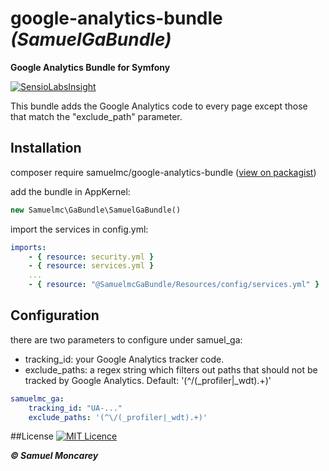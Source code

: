 # google-analytics-bundle _(SamuelGaBundle)_
__Google Analytics Bundle for Symfony__

[![SensioLabsInsight](https://insight.sensiolabs.com/projects/6fc924c2-6411-4ca0-a0d6-a994b6bc77a3/big.png)](https://insight.sensiolabs.com/projects/6fc924c2-6411-4ca0-a0d6-a994b6bc77a3)

This bundle adds the Google Analytics code to every page except those that match the "exclude_path" parameter. 

## Installation
composer require samuelmc/google-analytics-bundle ([view on packagist](https://packagist.org/packages/samuelmc/google-analytics-bundle))

add the bundle in AppKernel:
```php
new Samuelmc\GaBundle\SamuelGaBundle()
```
import the services in config.yml: 
```yaml
imports:
    - { resource: security.yml }
    - { resource: services.yml }
    ...
    - { resource: "@SamuelmcGaBundle/Resources/config/services.yml" }
```
## Configuration

there are two parameters to configure under samuel_ga:
- tracking_id: your Google Analytics tracker code.
- exclude_paths: a regex string which filters out paths that should not be tracked by Google Analytics. Default: '(^\/(_profiler|_wdt).+)'
```yaml
samuelmc_ga:
    tracking_id: "UA-..."
    exclude_paths: '(^\/(_profiler|_wdt).+)'
```
##License
[![MIT Licence](https://badges.frapsoft.com/os/mit/mit.svg?v=103)](https://opensource.org/licenses/mit-license.php)

__*&copy; Samuel Moncarey*__
